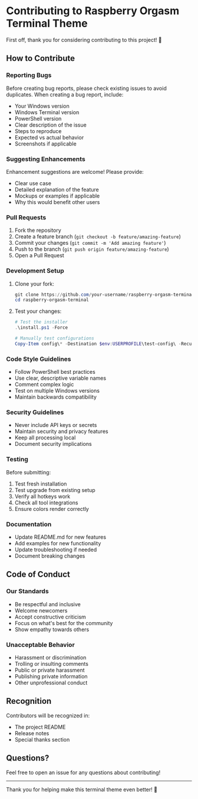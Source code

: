 # Contributing to Raspberry Orgasm Terminal Theme

First off, thank you for considering contributing to this project! 🍓

## How to Contribute

### Reporting Bugs

Before creating bug reports, please check existing issues to avoid duplicates. When creating a bug report, include:

- Your Windows version
- Windows Terminal version
- PowerShell version
- Clear description of the issue
- Steps to reproduce
- Expected vs actual behavior
- Screenshots if applicable

### Suggesting Enhancements

Enhancement suggestions are welcome! Please provide:

- Clear use case
- Detailed explanation of the feature
- Mockups or examples if applicable
- Why this would benefit other users

### Pull Requests

1. Fork the repository
2. Create a feature branch (`git checkout -b feature/amazing-feature`)
3. Commit your changes (`git commit -m 'Add amazing feature'`)
4. Push to the branch (`git push origin feature/amazing-feature`)
5. Open a Pull Request

### Development Setup

1. Clone your fork:
   ```powershell
   git clone https://github.com/your-username/raspberry-orgasm-terminal.git
   cd raspberry-orgasm-terminal
   ```

2. Test your changes:
   ```powershell
   # Test the installer
   .\install.ps1 -Force
   
   # Manually test configurations
   Copy-Item config\* -Destination $env:USERPROFILE\test-config\ -Recurse
   ```

### Code Style Guidelines

- Follow PowerShell best practices
- Use clear, descriptive variable names
- Comment complex logic
- Test on multiple Windows versions
- Maintain backwards compatibility

### Security Guidelines

- Never include API keys or secrets
- Maintain security and privacy features
- Keep all processing local
- Document security implications

### Testing

Before submitting:

1. Test fresh installation
2. Test upgrade from existing setup
3. Verify all hotkeys work
4. Check all tool integrations
5. Ensure colors render correctly

### Documentation

- Update README.md for new features
- Add examples for new functionality
- Update troubleshooting if needed
- Document breaking changes

## Code of Conduct

### Our Standards

- Be respectful and inclusive
- Welcome newcomers
- Accept constructive criticism
- Focus on what's best for the community
- Show empathy towards others

### Unacceptable Behavior

- Harassment or discrimination
- Trolling or insulting comments
- Public or private harassment
- Publishing private information
- Other unprofessional conduct

## Recognition

Contributors will be recognized in:
- The project README
- Release notes
- Special thanks section

## Questions?

Feel free to open an issue for any questions about contributing!

---

Thank you for helping make this terminal theme even better! 🚀